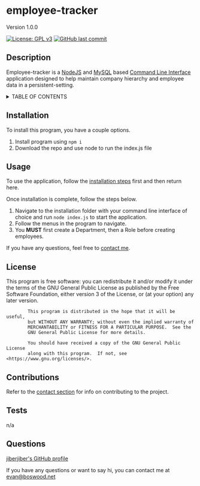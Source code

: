 # employee-tracker 

 Version 1.0.0 

 [![License: GPL v3](https://img.shields.io/badge/License-GPLv3-blue.svg)](https://www.gnu.org/licenses/gpl-3.0) [![GitHub last commit](https://img.shields.io/github/last-commit/jiberjiber/employee-tracker)](https://github.com/jiberjiber/employee-tracker/graphs/commit-activity) 

 ## Description 
 Employee-tracker is a [NodeJS](https://nodejs.org/en/) and [MySQL](https://www.mysql.com/) based [Command Line Interface](https://en.wikipedia.org/wiki/Command-line_interface) application designed to help maintain company hierarchy and employee data in a persistent-setting. 

 <details>
<summary>TABLE OF CONTENTS</summary>
<p>

- [Installation](#installation)
- [Usage](#usage)
- [License](#license)
- [Contributing](#contributions)
- [Tests](#tests)
- [Questions](#questions)

</p>
</details> 

 ## Installation 
 To install this program, you have a couple options. 
1. Install program using `npm i`
2. Download the repo and use node to run the index.js file 

 ## Usage 
 To use the application, follow the [installation steps](#installation) first and then return here.

Once installation is complete, follow the steps below.

1. Navigate to the installation folder with your command line interface of choice and run ```node index.js``` to start the application.
2. Follow the menus in the program to navigate.
3. You **MUST** first create a Department, then a Role before creating employees.

If you have any questions, feel free to [contact me](#contact). 

 ## License 
 This program is free software: you can redistribute it and/or modify
            it under the terms of the GNU General Public License as published by
            the Free Software Foundation, either version 3 of the License, or
            (at your option) any later version.
        
            This program is distributed in the hope that it will be useful,
            but WITHOUT ANY WARRANTY; without even the implied warranty of
            MERCHANTABILITY or FITNESS FOR A PARTICULAR PURPOSE.  See the
            GNU General Public License for more details.
        
            You should have received a copy of the GNU General Public License
            along with this program.  If not, see <https://www.gnu.org/licenses/>. 

 ## Contributions 
 Refer to the [contact section](#contact) for info on contributing to the project. 

 ## Tests 
 n/a 

 ## Questions 
 [jiberjiber's GitHub profile](http://www.github.com/jiberjiber)

If you have any questions or want to say hi, you can contact me at evan@boswood.net 

